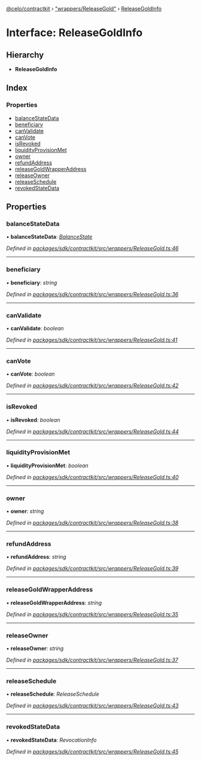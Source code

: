 [@celo/contractkit](../README.md) › ["wrappers/ReleaseGold"](../modules/_wrappers_releasegold_.md) › [ReleaseGoldInfo](_wrappers_releasegold_.releasegoldinfo.md)

# Interface: ReleaseGoldInfo

## Hierarchy

* **ReleaseGoldInfo**

## Index

### Properties

* [balanceStateData](_wrappers_releasegold_.releasegoldinfo.md#balancestatedata)
* [beneficiary](_wrappers_releasegold_.releasegoldinfo.md#beneficiary)
* [canValidate](_wrappers_releasegold_.releasegoldinfo.md#canvalidate)
* [canVote](_wrappers_releasegold_.releasegoldinfo.md#canvote)
* [isRevoked](_wrappers_releasegold_.releasegoldinfo.md#isrevoked)
* [liquidityProvisionMet](_wrappers_releasegold_.releasegoldinfo.md#liquidityprovisionmet)
* [owner](_wrappers_releasegold_.releasegoldinfo.md#owner)
* [refundAddress](_wrappers_releasegold_.releasegoldinfo.md#refundaddress)
* [releaseGoldWrapperAddress](_wrappers_releasegold_.releasegoldinfo.md#releasegoldwrapperaddress)
* [releaseOwner](_wrappers_releasegold_.releasegoldinfo.md#releaseowner)
* [releaseSchedule](_wrappers_releasegold_.releasegoldinfo.md#releaseschedule)
* [revokedStateData](_wrappers_releasegold_.releasegoldinfo.md#revokedstatedata)

## Properties

###  balanceStateData

• **balanceStateData**: *[BalanceState](_wrappers_releasegold_.balancestate.md)*

*Defined in [packages/sdk/contractkit/src/wrappers/ReleaseGold.ts:46](https://github.com/celo-org/celo-monorepo/blob/master/packages/sdk/contractkit/src/wrappers/ReleaseGold.ts#L46)*

___

###  beneficiary

• **beneficiary**: *string*

*Defined in [packages/sdk/contractkit/src/wrappers/ReleaseGold.ts:36](https://github.com/celo-org/celo-monorepo/blob/master/packages/sdk/contractkit/src/wrappers/ReleaseGold.ts#L36)*

___

###  canValidate

• **canValidate**: *boolean*

*Defined in [packages/sdk/contractkit/src/wrappers/ReleaseGold.ts:41](https://github.com/celo-org/celo-monorepo/blob/master/packages/sdk/contractkit/src/wrappers/ReleaseGold.ts#L41)*

___

###  canVote

• **canVote**: *boolean*

*Defined in [packages/sdk/contractkit/src/wrappers/ReleaseGold.ts:42](https://github.com/celo-org/celo-monorepo/blob/master/packages/sdk/contractkit/src/wrappers/ReleaseGold.ts#L42)*

___

###  isRevoked

• **isRevoked**: *boolean*

*Defined in [packages/sdk/contractkit/src/wrappers/ReleaseGold.ts:44](https://github.com/celo-org/celo-monorepo/blob/master/packages/sdk/contractkit/src/wrappers/ReleaseGold.ts#L44)*

___

###  liquidityProvisionMet

• **liquidityProvisionMet**: *boolean*

*Defined in [packages/sdk/contractkit/src/wrappers/ReleaseGold.ts:40](https://github.com/celo-org/celo-monorepo/blob/master/packages/sdk/contractkit/src/wrappers/ReleaseGold.ts#L40)*

___

###  owner

• **owner**: *string*

*Defined in [packages/sdk/contractkit/src/wrappers/ReleaseGold.ts:38](https://github.com/celo-org/celo-monorepo/blob/master/packages/sdk/contractkit/src/wrappers/ReleaseGold.ts#L38)*

___

###  refundAddress

• **refundAddress**: *string*

*Defined in [packages/sdk/contractkit/src/wrappers/ReleaseGold.ts:39](https://github.com/celo-org/celo-monorepo/blob/master/packages/sdk/contractkit/src/wrappers/ReleaseGold.ts#L39)*

___

###  releaseGoldWrapperAddress

• **releaseGoldWrapperAddress**: *string*

*Defined in [packages/sdk/contractkit/src/wrappers/ReleaseGold.ts:35](https://github.com/celo-org/celo-monorepo/blob/master/packages/sdk/contractkit/src/wrappers/ReleaseGold.ts#L35)*

___

###  releaseOwner

• **releaseOwner**: *string*

*Defined in [packages/sdk/contractkit/src/wrappers/ReleaseGold.ts:37](https://github.com/celo-org/celo-monorepo/blob/master/packages/sdk/contractkit/src/wrappers/ReleaseGold.ts#L37)*

___

###  releaseSchedule

• **releaseSchedule**: *ReleaseSchedule*

*Defined in [packages/sdk/contractkit/src/wrappers/ReleaseGold.ts:43](https://github.com/celo-org/celo-monorepo/blob/master/packages/sdk/contractkit/src/wrappers/ReleaseGold.ts#L43)*

___

###  revokedStateData

• **revokedStateData**: *RevocationInfo*

*Defined in [packages/sdk/contractkit/src/wrappers/ReleaseGold.ts:45](https://github.com/celo-org/celo-monorepo/blob/master/packages/sdk/contractkit/src/wrappers/ReleaseGold.ts#L45)*
